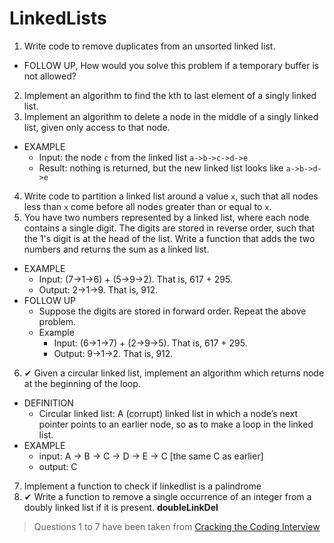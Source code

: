 # LinkedLists
1. Write code to remove duplicates from an unsorted linked list.
  * FOLLOW UP, How would you solve this problem if a temporary buffer is not allowed?
2. Implement an algorithm to find the kth to last element of a singly linked list.
3. Implement an algorithm to delete a node in the middle of a singly linked list, given only access to that node.
  * EXAMPLE
    * Input: the node `c` from the linked list `a->b->c->d->e`
    * Result: nothing is returned, but the new linked list looks like `a->b->d->e`
4. Write code to partition a linked list around a value `x`, such that all nodes less than `x` come before all nodes greater than or equal to `x`.
5. You have two numbers represented by a linked list, where each node contains a single digit. The digits are stored in reverse order, such that the 1's digit is at the head of the list. Write a function that adds the two numbers and returns the sum as a linked list.
  * EXAMPLE
    * Input: (7->1->6) + (5->9->2). That is, 617 + 295.
    * Output: 2->1->9. That is, 912.
  * FOLLOW UP
    * Suppose the digits are stored in forward order. Repeat the above problem.
    * Example
      * Input: (6->1->7) + (2->9->5). That is, 617 + 295.
      * Output: 9->1->2. That is, 912.
6. ✔ Given a circular linked list, implement an algorithm which returns node at the beginning of the loop.
  * DEFINITION
    * Circular linked list: A (corrupt) linked list in which a node’s next pointer  points to an earlier node, so as to make a loop in the linked list.
  * EXAMPLE
    * input: A -> B -> C -> D -> E -> C [the same C as earlier]
    * output: C
7. Implement a function to check if linkedlist is a palindrome
8. ✔ Write a function to remove a single occurrence of an integer from a doubly linked list if it is present. **doubleLinkDel** 
> Questions 1 to 7 have been taken from [Cracking the Coding Interview](http://www.amazon.com/Cracking-Coding-Interview-6th-Edition/dp/0984782850)
 
